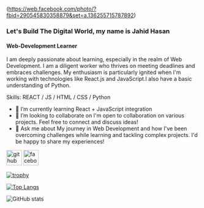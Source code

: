 (https://web.facebook.com/photo/?fbid=290545830358879&set=a.136255715787892)
### Let's Build The Digital World, my name is Jahid Hasan
#### Web-Development Learner
I am deeply passionate about learning, especially in the realm of Web Development. I am a diligent worker who thrives on meeting deadlines and embraces challenges. My enthusiasm is particularly ignited when I'm working with technologies like React.js and JavaScript.I also have a basic understanding of Python.

Skills:  REACT / JS / HTML / CSS / Python


- 🌱 I’m currently learning React + JavaScript integration
- 👯 I’m looking to collaborate on I'm open to collaboration on various projects. Feel free to connect and discuss ideas! 
- 💬 Ask me about My journey in Web Development and how I've been overcoming challenges while learning and tackling complex projects. I'd be happy to share my experiences! 


[<img src='https://cdn.jsdelivr.net/npm/simple-icons@3.0.1/icons/github.svg' alt='github' height='40'>](https://github.com/Jahid2121)  [<img src='https://cdn.jsdelivr.net/npm/simple-icons@3.0.1/icons/facebook.svg' alt='facebook' height='40'>](https://www.facebook.com/https://web.facebook.com/profile.php?id=100082103931531)  

[![trophy](https://github-profile-trophy.vercel.app/?username=Jahid2121)](https://github.com/ryo-ma/github-profile-trophy)

[![Top Langs](https://github-readme-stats.vercel.app/api/top-langs/?username=Jahid2121)](https://github.com/anuraghazra/github-readme-stats)

![GitHub stats](https://github-readme-stats.vercel.app/api?username=Jahid2121&show_icons=true)  


